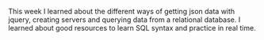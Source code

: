 This week I learned about the different ways of getting json data with jquery, creating servers and querying data from a relational database.
I learned about good resources to learn SQL syntax and practice in real time.
